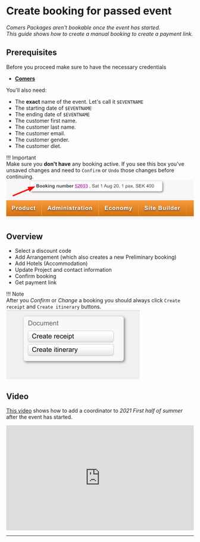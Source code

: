 # Create booking for passed event  

_Comers Packages aren't bookable once the event has started._  
_This guide shows how to create a manual booking to create a payment link._  

## Prerequisites  

Before you proceed make sure to have the necessary credentials  

- [**Comers**](https://adminang.comers.se)  

You'll also need:  

- The __exact__ name of the event. Let's call it `$EVENTNAME`  
- The starting date of `$EVENTNAME`  
- The ending date of `$EVENTNAME`  
- The customer first name.  
- The customer last name.  
- The customer email.  
- The customer gender.  
- The customer diet.  


!!! Important  
    Make sure you **don't have** any booking active. If you see this box you've unsaved changes and need to `Confirm` or `Undo` those changes before continuing.  
    ![00](./images/active-booking.png)  

## Overview  

* Select a discount code  
* Add Arrangement (which also creates a new Preliminary booking)  
* Add Hotels (Accommodation)  
* Update Project and contact information  
* Confirm booking  
* Get payment link  

!!! Note  
    After you _Confirm_ or _Change_ a booking you should always click `Create receipt` and `Create itinerary` buttons.  
    ![create-reciept](./images/create-reciept.png)  

## Video  

[This video](https://drive.google.com/file/d/16QJbPEKjeYJ-7cQJ5KlaHiY4FAApTN0p/preview) shows how to add a coordinator to *2021 First half of summer* after the event has started.  

<div style="position:relative; padding-bottom:56%"><iframe width="100%" height="100%" style="position:absolute" frameborder="0" src="https://drive.google.com/file/d/16QJbPEKjeYJ-7cQJ5KlaHiY4FAApTN0p/preview" allowfullscreen></iframe></div>  

---  
